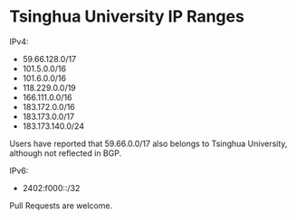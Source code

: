 Tsinghua University IP Ranges
====================================

IPv4:

- 59.66.128.0/17
- 101.5.0.0/16
- 101.6.0.0/16
- 118.229.0.0/19
- 166.111.0.0/16
- 183.172.0.0/16
- 183.173.0.0/17
- 183.173.140.0/24

Users have reported that 59.66.0.0/17 also belongs to Tsinghua University, although not reflected in BGP.

IPv6:
- 2402:f000::/32

Pull Requests are welcome.

